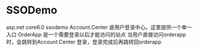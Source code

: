 # SSODemo
asp.net core6.0 ssodemo
Account.Center 是用户登录中心。这里提供一个单一入口
OrderApp 是一个需要登录以后才能访问的站点
当用户直接访问orderapp时，会跳转到Account.Center 登录，登录完成后再跳转回orderapp